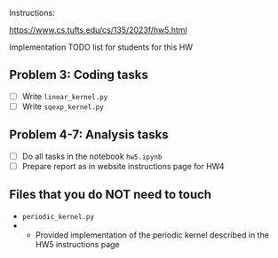 Instructions:

<https://www.cs.tufts.edu/cs/135/2023f/hw5.html>

Implementation TODO list for students for this HW

## Problem 3: Coding tasks

* [  ] Write `linear_kernel.py`
* [  ] Write `sqexp_kernel.py`

## Problem 4-7: Analysis tasks

* [ ] Do all tasks in the notebook `hw5.ipynb` 
* [ ] Prepare report as in website instructions page for HW4

## Files that you do NOT need to touch

* `periodic_kernel.py`
* * Provided implementation of the periodic kernel described in the HW5 instructions page
